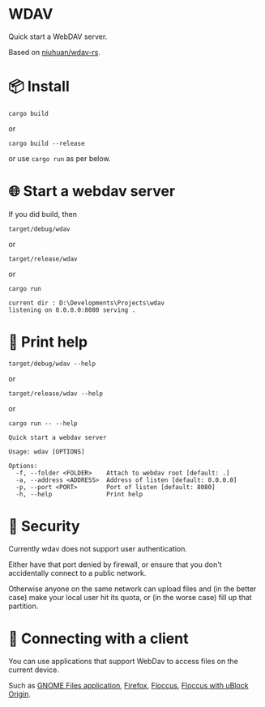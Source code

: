 <!-- markdownlint-disable MD025 -->
# WDAV

Quick start a WebDAV server.

Based on [niuhuan/wdav-rs](https://github.com/niuhuan/wdav-rs).

# 📦️ Install

```shell
cargo build
```

or

```shell
cargo build --release
```

or use `cargo run` as per below.

# 🌐 Start a webdav server

If you did build, then

```shell
target/debug/wdav
```

or

```shell
target/release/wdav
```

or

```shell
cargo run
```

```text
current dir : D:\Developments\Projects\wdav
listening on 0.0.0.0:8080 serving .
```

# 🦮 Print help

```shell
target/debug/wdav --help
```

or

```shell
target/release/wdav --help
```

or

```shell
cargo run -- --help
```

```text
Quick start a webdav server

Usage: wdav [OPTIONS]

Options:
  -f, --folder <FOLDER>    Attach to webdav root [default: .]
  -a, --address <ADDRESS>  Address of listen [default: 0.0.0.0]
  -p, --port <PORT>        Port of listen [default: 8080]
  -h, --help               Print help
```

# 🔐 Security

Currently wdav does not support user authentication.

Either have that port denied by firewall, or ensure that you don't accidentally connect to a public
network.

Otherwise anyone on the same network can upload files and (in the better case) make your local user
hit its quota, or (in the worse case) fill up that partition.

# 🔗 Connecting with a client

You can use applications that support WebDav to access files on the current device.

Such as [GNOME Files application](docs/clients.md#gnome-files-application),
[Firefox](docs/clients.md#Firefox), [Floccus](docs/clients.md#Floccus), [Floccus with uBlock
Origin](docs/clients.md#Floccus-with-uBlock-Origin).

